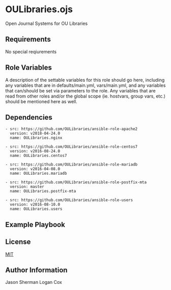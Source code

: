OULibraries.ojs
=========

Open Journal Systems for OU Libraries

Requirements
------------
No special reqiurements

Role Variables
--------------

A description of the settable variables for this role should go here, including any variables that are in defaults/main.yml, vars/main.yml, and any variables that can/should be set via parameters to the role. Any variables that are read from other roles and/or the global scope (ie. hostvars, group vars, etc.) should be mentioned here as well.

Dependencies
------------


```
- src: https://github.com/OULibraries/ansible-role-apache2
  version: v2018-04-24.0
  name: OULibraries.nginx

- src: https://github.com/OULibraries/ansible-role-centos7
  version: v2016-08-24.0
  name: OULibraries.centos7

- src: https://github.com/OULibraries/ansible-role-mariadb
  version: v2016-04-08.0
  name: OULibraries.mariadb

- src: https://github.com/OULibraries/ansible-role-postfix-mta
  version: master
  name: OULibraries.postfix-mta

- src: https://github.com/OULibraries/ansible-role-users
  version: v2016-08-10.0
  name: OULibraries.users
```

Example Playbook
----------------

License
-------

[MIT](https://github.com/OULibraries/ansible-role-ojs/blob/master/LICENSE)

Author Information
------------------
Jason Sherman
Logan Cox
